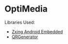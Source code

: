 # OptiMedia
 
 Libraries Used:
 - [Zxing Android Embedded](https://github.com/journeyapps/zxing-android-embedded)
 - [QRGenerator](https://github.com/androidmads/QRGenerator)

